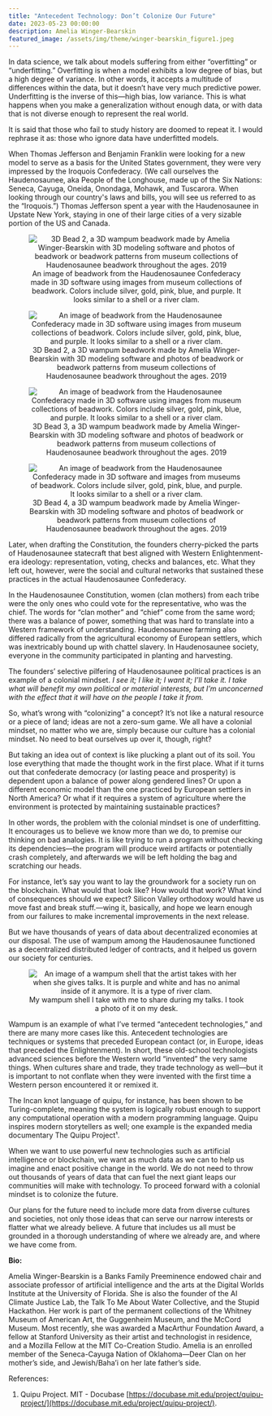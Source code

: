 ```yaml
---
title: "Antecedent Technology: Don’t Colonize Our Future"
date: 2023-05-23 00:00:00
description: Amelia Winger-Bearskin
featured_image: /assets/img/theme/winger-bearskin_figure1.jpeg
---
```


In data science, we talk about models suffering from either “overfitting” or “underfitting.” Overfitting is when a model exhibits a low degree of bias, but a high degree of variance. In other words, it accepts a multitude of differences within the data, but it doesn’t have very much predictive power. Underfitting is the inverse of this—high bias, low variance. This is what happens when you make a generalization without enough data, or with data that is not diverse enough to represent the real world.

It is said that those who fail to study history are doomed to repeat it. I would rephrase it as: those who ignore data have underfitted models.

When Thomas Jefferson and Benjamin Franklin were looking for a new model to serve as a basis for the United States government, they were very impressed by the Iroquois Confederacy. (We call ourselves the Haudenosaunee, aka People of the Longhouse, made up of the Six Nations: Seneca, Cayuga, Oneida, Onondaga, Mohawk, and Tuscarora. When looking through our country's laws and bills, you will see us referred to as the “Iroquois.”) Thomas Jefferson spent a year with the Haudenosaunee in Upstate New York, staying in one of their large cities of a very sizable portion of the US and Canada.

<center>
<figure>
	<img src="../assets/img/theme/winger-bearskin_figure1.jpeg" alt="3D Bead 2, a 3D wampum beadwork made by Amelia Winger-Bearskin with 3D modeling software and photos of beadwork or beadwork patterns from museum collections of Haudenosaunee beadwork throughout the ages. 2019">
    An image of beadwork from the Haudenosaunee Confederacy made in 3D software using images from museum collections of beadwork. Colors include silver, gold, pink, blue, and purple. It looks similar to a shell or a river clam.
</figure>
</center>

<center>
<figure>
	<img src="../assets/img/theme/winger-bearskin_figure2.jpg" alt="An image of beadwork from the Haudenosaunee Confederacy made in 3D software using images from museum collections of beadwork. Colors include silver, gold, pink, blue, and purple. It looks similar to a shell or a river clam.">
    3D Bead 2, a 3D wampum beadwork made by Amelia Winger-Bearskin with 3D modeling software and photos of beadwork or beadwork patterns from museum collections of Haudenosaunee beadwork throughout the ages. 2019 
</figure>
</center>

<center>
<figure>
	<img src="../assets/img/theme/winger-bearskin_figure3.jpeg" alt="An image of beadwork from the Haudenosaunee Confederacy made in 3D software using images from museum collections of beadwork. Colors include silver, gold, pink, blue, and purple. It looks similar to a shell or a river clam.">
    3D Bead 3, a 3D wampum beadwork made by Amelia Winger-Bearskin with 3D modeling software and photos of beadwork or beadwork patterns from museum collections of Haudenosaunee beadwork throughout the ages. 2019 
</figure>
</center>

<center>
<figure>
	<img src="../assets/img/theme/winger-bearskin_figure4.JPG" alt="An image of beadwork from the Haudenosaunee Confederacy made in 3D software and images from museums of beadwork. Colors include silver, gold, pink, blue, and purple. It looks similar to a shell or a river clam.">
    3D Bead 4, a 3D wampum beadwork made by Amelia Winger-Bearskin with 3D modeling software and photos of beadwork or beadwork patterns from museum collections of Haudenosaunee beadwork throughout the ages. 2019 
</figure>
</center>

Later, when drafting the Constitution, the founders cherry-picked the parts of Haudenosaunee statecraft that best aligned with Western Enlightenment-era ideology: representation, voting, checks and balances, etc. What they left out, however, were the social and cultural networks that sustained these practices in the actual Haudenosaunee Confederacy.

In the Haudenosaunee Constitution, women (clan mothers) from each tribe were the only ones who could vote for the representative, who was the chief. The words for “clan mother” and “chief” come from the same word; there was a balance of power, something that was hard to translate into a Western framework of understanding. Haudenosaunee farming also differed radically from the agricultural economy of European settlers, which was inextricably bound up with chattel slavery. In Haudenosaunee society, everyone in the community participated in planting and harvesting.

The founders’ selective pilfering of Haudenosaunee political practices is an example of a colonial mindset. _I see it; I like it; I want it; I’ll take it. I take what will benefit my own political or material interests, but I’m unconcerned with the effect that it will have on the people I take it from._

So, what’s wrong with “colonizing” a concept? It’s not like a natural resource or a piece of land; ideas are not a zero-sum game. We all have a colonial mindset, no matter who we are, simply because our culture has a colonial mindset. No need to beat ourselves up over it, though, right?

But taking an idea out of context is like plucking a plant out of its soil. You lose everything that made the thought work in the first place. What if it turns out that confederate democracy (or lasting peace and prosperity) is dependent upon a balance of power along gendered lines? Or upon a different economic model than the one practiced by European settlers in North America? Or what if it requires a system of agriculture where the environment is protected by maintaining sustainable practices?

In other words, the problem with the colonial mindset is one of underfitting. It encourages us to believe we know more than we do, to premise our thinking on bad analogies. It is like trying to run a program without checking its dependencies—the program will produce weird artifacts or potentially crash completely, and afterwards we will be left holding the bag and scratching our heads.

For instance, let’s say you want to lay the groundwork for a society run on the blockchain. What would that look like? How would that work? What kind of consequences should we expect? Silicon Valley orthodoxy would have us move fast and break stuff.—wing it, basically, and hope we learn enough from our failures to make incremental improvements in the next release.

But we have thousands of years of data about decentralized economies at our disposal. The use of wampum among the Haudenosaunee functioned as a decentralized distributed ledger of contracts, and it helped us govern our society for centuries.

<center>
<figure>
	<img src="../assets/img/theme/winger-bearskin-figure_5.jpg" alt="An image of a wampum shell that the artist takes with her when she gives talks. It is purple and white and has no animal inside of it anymore. It is a type of river clam.">
    My wampum shell I take with me to share during my talks. I took a photo of it on my desk.
</figure>
</center>

Wampum is an example of what I’ve termed “antecedent technologies,” and there are many more cases like this. Antecedent technologies are techniques or systems that preceded European contact (or, in Europe, ideas that preceded the Enlightenment). In short, these old-school technologists advanced sciences before the Western world “invented” the very same things. When cultures share and trade, they trade technology as well—but it is important to not conflate when they were invented with the first time a Western person encountered it or remixed it.

The Incan knot language of quipu, for instance, has been shown to be Turing-complete, meaning the system is logically robust enough to support any computational operation with a modern programming language. Quipu inspires modern storytellers as well; one example is the expanded media documentary The Quipu Project¹.

When we want to use powerful new technologies such as artificial intelligence or blockchain, we want as much data as we can to help us imagine and enact positive change in the world. We do not need to throw out thousands of years of data that can fuel the next giant leaps our communities will make with technology. To proceed forward with a colonial mindset is to colonize the future.

Our plans for the future need to include more data from diverse cultures and societies, not only those ideas that can serve our narrow interests or flatter what we already believe. A future that includes us all must be grounded in a thorough understanding of where we already are, and where we have come from.

**Bio:**

Amelia Winger-Bearskin is a Banks Family Preeminence endowed chair and associate professor of artificial intelligence and the arts at the Digital Worlds Institute at the University of Florida. She is also the founder of the AI Climate Justice Lab, the Talk To Me About Water Collective, and the Stupid Hackathon. Her work is part of the permanent collections of the Whitney Museum of American Art, the Guggenheim Museum, and the McCord Museum. Most recently, she was awarded a MacArthur Foundation Award, a fellow at Stanford University as their artist and technologist in residence, and a Mozilla Fellow at the MIT Co-Creation Studio. Amelia is an enrolled member of the Seneca-Cayuga Nation of Oklahoma—Deer Clan on her mother’s side, and Jewish/Baha’i on her late father’s side.

References:

1. Quipu Project. MIT - Docubase [https://docubase.mit.edu/project/quipu-project/](https://docubase.mit.edu/project/quipu-project/).
